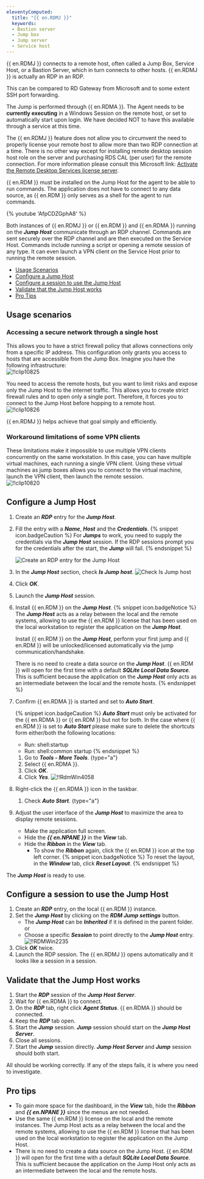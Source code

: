 ```yaml
---
eleventyComputed:
  title: "{{ en.RDMJ }}"
  keywords:
  - Bastion server
  - Jump box
  - Jump server
  - Service host
---
```

{{ en.RDMJ }} connects to a remote host, often called a Jump Box, Service Host, or a Bastion Server, which in turn connects to other hosts. {{ en.RDMJ }} is actually an RDP in an RDP.  

This can be compared to RD Gateway from Microsoft and to some extent SSH port forwarding.  

The Jump is performed through {{ en.RDMA }}. The Agent needs to be **currently executing** in a Windows Session on the remote host, or set to automatically start upon login. We have decided NOT to have this available through a service at this time. 

The {{ en.RDMJ }} feature does not allow you to circumvent the need to properly license your remote host to allow more than two RDP connection at a time. There is no other way except for installing remote desktop session host role on the server and purchasing RDS CAL (per user) for the remote connection. For more information please consult this Microsoft link: [Activate the Remote Desktop Services license server](https://learn.microsoft.com/en-us/windows-server/remote/remote-desktop-services/rds-activate-license-server). 

{{ en.RDM }} must be installed on the Jump Host for the agent to be able to run commands. The application does not have to connect to any data source, as {{ en.RDM }} only serves as a shell for the agent to run commands. 

{% youtube 'AfpCDZGphA8' %}  

Both instances of {{ en.RDMJ }} or {{ en.RDM }} and {{ en.RDMA }} running on the ***Jump Host*** communicate through an RDP channel. Commands are sent securely over the RDP channel and are then executed on the Service Host. Commands include running a script or opening a remote session of any type. It can even launch a VPN client on the Service Host prior to running the remote session.  
* [Usage Scenarios](#usage-scenarios) 
* [Configure a Jump Host](#configure-a-jump-host) 
* [Configure a session to use the Jump Host](#configure-a-session-to-use-the-jump-host) 
* [Validate that the Jump Host works](#validate-that-the-jump-host-works) 
* [Pro Tips](#pro-tips) 

## Usage scenarios

### Accessing a secure network through a single host  

This allows you to have a strict firewall policy that allows connections only from a specific IP address. This configuration only grants you access to hosts that are accessible from the Jump Box. Imagine you have the following infrastructure:  
![!!clip10825](https://webdevolutions.azureedge.net/docs/en/rdm/windows/clip10825.png) 

You need to access the remote hosts, but you want to limit risks and expose only the Jump Host to the internet traffic. This allows you to create strict firewall rules and to open only a single port. Therefore, it forces you to connect to the Jump Host before hopping to a remote host.  
![!!clip10826](https://webdevolutions.azureedge.net/docs/en/rdm/windows/clip10826.png) 

{{ en.RDMJ }} helps achieve that goal simply and efficiently.  

### Workaround limitations of some VPN clients 

These limitations make it impossible to use multiple VPN clients concurrently on the same workstation. In this case, you can have multiple virtual machines, each running a single VPN client. Using these virtual machines as jump boxes allows you to connect to the virtual machine, launch the VPN client, then launch the remote session.  
![!!clip10820](https://webdevolutions.azureedge.net/docs/en/rdm/windows/clip10820.png) 

## Configure a Jump Host 

1. Create an ***RDP*** entry for the ***Jump Host***. 
1. Fill the entry with a ***Name***, ***Host*** and the ***Credentials***. 
   {% snippet icon.badgeCaution %} 
   For ***Jumps*** to work, you need to supply the credentials via the ***Jump Host*** session. If the RDP sessions prompt you for the credentials after the start, the ***Jump*** will fail. 
   {% endsnippet %}

   ![Create an RDP entry for the Jump Host](https://webdevolutions.azureedge.net/docs/en/rdm/windows/RDMWin6193.png) 

1. In the ***Jump Host*** section, check ***Is Jump host***.
![Check Is Jump host](https://webdevolutions.azureedge.net/docs/en/rdm/windows/RDMWin6195.png)
1. Click ***OK***. 
1. Launch the ***Jump Host*** session. 
1. Install {{ en.RDM }} on the ***Jump Host***. 
   {% snippet icon.badgeNotice %} 
   The ***Jump Host*** acts as a relay between the local and the remote systems, allowing to use the {{ en.RDM }} license that has been used on the local workstation to register the application on the ***Jump Host***.  

   Install {{ en.RDM }} on the ***Jump Host***, perform your first jump and {{ en.RDM }} will be unlocked/licensed automatically via the jump communication/handshake.

   There is no need to create a data source on the ***Jump Host***. {{ en.RDM }} will open for the first time with a default ***SQLite Local Data Source***. This is sufficient because the application on the ***Jump Host*** only acts as an intermediate between the local and the remote hosts. 
   {% endsnippet %}

1. Confirm {{ en.RDMA }} is started and set to ***Auto Start***. 

   {% snippet icon.badgeCaution %} 
   ***Auto Start*** must only be activated for the {{ en.RDMA }} or {{ en.RDM }} but not for both. In the case where {{ en.RDM }} is set to ***Auto Start*** please make sure to delete the shortcuts form either/both the following locations:  

   * Run: shell:startup 
   * Run: shell:common startup 
   {% endsnippet %}

    1. Go to ***Tools - More Tools***.
{type="a"}
    1. Select {{ en.RDMA }}.
    1. Click ***OK***.
    1. Click ***Yes***.
![!!RdmWin4058](https://webdevolutions.azureedge.net/docs/en/rdm/windows/RDMWin6196.png) 

1. Right-click the {{ en.RDMA }} icon in the taskbar. 
    1. Check ***Auto Start***.
{type="a"}
1. Adjust the user interface of the ***Jump Host*** to maximize the area to display remote sessions. 
    * Make the application full screen. 
    * Hide the ***{{ en.NPANE }}*** in the ***View*** tab. 
    * Hide the ***Ribbon*** in the ***View*** tab. 
        * To show the ***Ribbon*** again, click the {{ en.RDM }} icon at the top left corner. 
   {% snippet icon.badgeNotice %} 
   To reset the layout, in the ***Window*** tab, click ***Reset Layout***. 
   {% endsnippet %}

The ***Jump Host*** is ready to use. 

## Configure a session to use the Jump Host 

1. Create an ***RDP*** entry, on the local {{ en.RDM }} instance. 
1. Set the ***Jump Host*** by clicking on the ***RDM Jump settings*** button. 
    * The ***Jump Host*** can be ***Inherited*** if it is defined in the parent folder.  
or
    * Choose a specific ***Session*** to point directly to the ***Jump Host*** entry. 
![!!RDMWin2235](https://webdevolutions.azureedge.net/docs/en/rdm/windows/RDMWin2235.png) 
1. Click ***OK*** twice. 
1. Launch the RDP session. The {{ en.RDMJ }} opens automatically and it looks like a session in a session. 

## Validate that the Jump Host works 

1. Start the ***RDP*** session of the ***Jump Host Server***. 
1. Wait for {{ en.RDMA }} to connect. 
1. On the ***RDP*** tab, right click ***Agent Status***. {{ en.RDMA }} should be connected.
1. Keep the ***RDP*** tab open. 
1. Start the ***Jump*** session. ***Jump*** session should start on the ***Jump Host Server***.
1. Close all sessions. 
1. Start the ***Jump*** session directly. ***Jump Host Server*** and ***Jump*** session should both start.

All should be working correctly. If any of the steps fails, it is where you need to investigate. 

## Pro tips 

* To gain more space for the dashboard, in the ***View*** tab, hide the ***Ribbon*** and ***{{ en.NPANE }}*** since the menus are not needed. 
* Use the same {{ en.RDM }} license on the local and the remote instances. The Jump Host acts as a relay between the local and the remote systems, allowing to use the {{ en.RDM }} license that has been used on the local workstation to register the application on the Jump Host. 
* There is no need to create a data source on the Jump Host. {{ en.RDM }} will open for the first time with a default ***SQLite Local Data Source***. This is sufficient because the application on the Jump Host only acts as an intermediate between the local and the remote hosts.